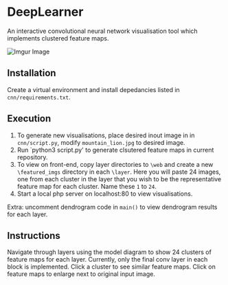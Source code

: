 # DeepLearner

An interactive convolutional neural network visualisation tool which implements clustered feature maps.

![Imgur Image](https://imgur.com/a/6nHdUpB)

## Installation

Create a virtual environment and install depedancies listed in `cnn/requirements.txt`.

## Execution

1. To generate new visualisations, place desired inout image in in `cnn/script.py`, modify `mountain_lion.jpg` to desired image.
2. Run `python3 script.py' to generate clsutered feature maps in current repository.
3. To view on front-end, copy layer directories to `\web` and create a new `\featured_imgs` directory in each `\layer`. Here you will paste 24 images, one from each cluster in the layer that you wish to be the representative feature map for each cluster. Name these `1` to `24`.
4. Start a local php server on localhost:80 to view visualisations.

Extra: uncomment dendrogram code in `main()` to view dendrogram results for each layer.

## Instructions

Navigate through layers using the model diagram to show 24 clusters of feature maps for each layer. Currently, only the final conv layer in each block is implemented. Click a cluster to see similar feature maps. Click on feature maps to enlarge next to original input image. 
